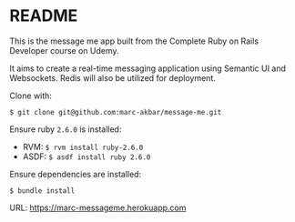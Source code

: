 # README

This is the message me app built from the Complete Ruby on Rails Developer
course on Udemy.

It aims to create a real-time messaging application using Semantic UI
and Websockets. Redis will also be utilized for deployment.

Clone with:

`$ git clone git@github.com:marc-akbar/message-me.git`

Ensure ruby `2.6.0` is installed:
- RVM: `$ rvm install ruby-2.6.0`
- ASDF: `$ asdf install ruby 2.6.0`

Ensure dependencies are installed:

`$ bundle install`

URL: https://marc-messageme.herokuapp.com
